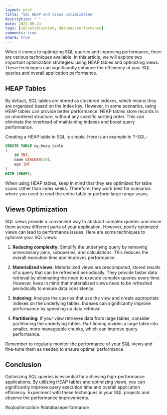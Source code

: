 ```yaml
---
layout: post
title: "SQL HEAP and views optimization"
description: " "
date: 2023-09-23
tags: [sqloptimization, databaseperformance]
comments: true
share: true
---
```


When it comes to optimizing SQL queries and improving performance, there are various techniques available. In this article, we will explore two important optimization strategies: using HEAP tables and optimizing views. These techniques can significantly enhance the efficiency of your SQL queries and overall application performance.

## HEAP Tables

By default, SQL tables are stored as clustered indexes, which means they are organized based on the index key. However, in some scenarios, using HEAP tables can provide better performance. HEAP tables store records in an unordered structure, without any specific sorting order. This can eliminate the overhead of maintaining indexes and boost query performance.

Creating a HEAP table in SQL is simple. Here is an example in T-SQL:

```sql
CREATE TABLE my_heap_table
(
    id INT,
    name VARCHAR(50),
    age INT
)
WITH (HEAP);
```

When using HEAP tables, keep in mind that they are optimized for table scans rather than index seeks. Therefore, they work best for scenarios where you need to read the entire table or perform large range scans.

## Views Optimization

SQL views provide a convenient way to abstract complex queries and reuse them across different parts of your application. However, poorly optimized views can lead to performance issues. Here are some techniques to optimize your SQL views:

1. **Reducing complexity**: Simplify the underlying query by removing unnecessary joins, subqueries, and calculations. This reduces the overall execution time and improves performance.

2. **Materialized views**: Materialized views are precomputed, stored results of a query that can be refreshed periodically. They provide faster data retrieval by eliminating the need to execute complex queries every time. However, keep in mind that materialized views need to be refreshed periodically to ensure data consistency.

3. **Indexing**: Analyze the queries that use the view and create appropriate indexes on the underlying tables. Indexes can significantly improve performance by speeding up data retrieval.

4. **Partitioning**: If your view retrieves data from large tables, consider partitioning the underlying tables. Partitioning divides a large table into smaller, more manageable chunks, which can improve query performance.

Remember to regularly monitor the performance of your SQL views and fine-tune them as needed to ensure optimal performance.

## Conclusion

Optimizing SQL queries is essential for achieving high-performance applications. By utilizing HEAP tables and optimizing views, you can significantly improve query execution time and overall application efficiency. Experiment with these techniques in your SQL projects and observe the performance improvements.

#sqloptimization #databaseperformance